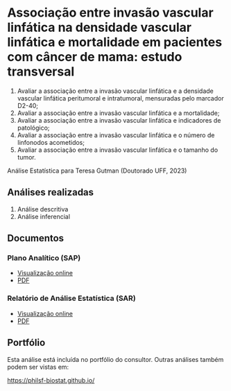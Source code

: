 # Associação entre invasão vascular linfática na densidade vascular linfática e mortalidade em pacientes com câncer de mama: estudo transversal

1. Avaliar a associação entre a invasão vascular linfática e a densidade vascular linfática peritumoral e intratumoral, mensuradas pelo marcador D2-40;
1. Avaliar a associação entre a invasão vascular linfática e a mortalidade;
1. Avaliar a associação entre a invasão vascular linfática e indicadores de patológico;
1. Avaliar a associação entre a invasão vascular linfática e o número de linfonodos acometidos;
1. Avaliar a associação entre a invasão vascular linfática e o tamanho do tumor.

Análise Estatística para Teresa Gutman (Doutorado UFF, 2023)
<!-- Relatório técnico para PESSOA (Doutorado UFF, 2023) -->

## Análises realizadas

1. Análise descritiva
1. Análise inferencial

## Documentos

### Plano Analítico (SAP)

<!-- - [Visualização online][sapviz-v02] -->
<!-- - [PDF][sappdf-v02] -->

- [Visualização online][sapviz-v01]
- [PDF][sappdf-v01]

### Relatório de Análise Estatística (SAR)

<!-- - [Visualização online][reportviz-v02] -->
<!-- - [PDF][pdf-v02] -->

- [Visualização online][reportviz-v01]
- [PDF][pdf-v01]

<!-- ## Análises associadas -->

<!-- Esta análise é parte de um projeto maior e é suportada por outras análises, disponíveis abaixo. -->

<!-- **[assoc_title]** -->

<!-- <[assoc_link]> -->

## Portfólio

Esta análise está incluída no portfólio do consultor.
Outras análises também podem ser vistas em:

<https://philsf-biostat.github.io/>

<!-- --- -->

[sapviz-v01]: report/SAP-2023-007-TG-v01.md
[sapviz-v02]: report/SAP-2023-007-TG-v02.md
[sappdf-v01]: https://docs.google.com/viewer?url=https://github.com/philsf-biostat/SAR-2023-007-TG/raw/main/report/SAP-2023-007-TG-v01.pdf
[sappdf-v02]: https://docs.google.com/viewer?url=https://github.com/philsf-biostat/SAR-2023-007-TG/raw/main/report/SAP-2023-007-TG-v02.pdf

[reportviz-v01]: report/SAR-2023-007-TG-v01.md
[reportviz-v02]: report/SAR-2023-007-TG-v02.md
[pdf-v01]: https://docs.google.com/viewer?url=https://github.com/philsf-biostat/SAR-2023-007-TG/raw/main/report/SAR-2023-007-TG-v01.pdf
[pdf-v02]: https://docs.google.com/viewer?url=https://github.com/philsf-biostat/SAR-2023-007-TG/raw/main/report/SAR-2023-007-TG-v02.pdf
[docx-v01]: https://docs.google.com/viewer?url=https://github.com/philsf-biostat/SAR-2023-007-TG/raw/main/report/SAR-2023-007-TG-v01.docx
[docx-v02]: https://docs.google.com/viewer?url=https://github.com/philsf-biostat/SAR-2023-007-TG/raw/main/report/SAR-2023-007-TG-v02.docx
